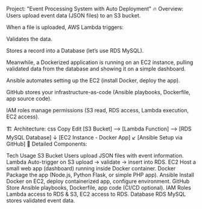 Project: "Event Processing System with Auto Deployment"
🔥 Overview:
Users upload event data (JSON files) to an S3 bucket.

When a file is uploaded, AWS Lambda triggers:

Validates the data.

Stores a record into a Database (let’s use RDS MySQL).

Meanwhile, a Dockerized application is running on an EC2 instance, pulling validated data from the database and showing it on a simple dashboard.

Ansible automates setting up the EC2 (install Docker, deploy the app).

GitHub stores your infrastructure-as-code (Ansible playbooks, Dockerfile, app source code).

IAM roles manage permissions (S3 read, RDS access, Lambda execution, EC2 access).

🏗️ Architecture:
css
Copy
Edit
[S3 Bucket] --> [Lambda Function] --> [RDS MySQL Database]
                                    ↓
                          [EC2 Instance - Docker App]
                                   ↙︎
                             [Ansible Setup via GitHub]
🔧 Detailed Components:

Tech	Usage
S3 Bucket	Users upload JSON files with event information.
Lambda	Auto-trigger on S3 upload → validate → insert into RDS.
EC2	Host a small web app (dashboard) running inside Docker container.
Docker	Package the app (Node.js, Python Flask, or simple PHP app).
Ansible	Install Docker on EC2, deploy containerized app, configure environment.
GitHub	Store Ansible playbooks, Dockerfile, app code (CI/CD optional).
IAM Roles	Lambda access to RDS & S3, EC2 access to RDS.
Database	RDS MySQL stores validated event data.